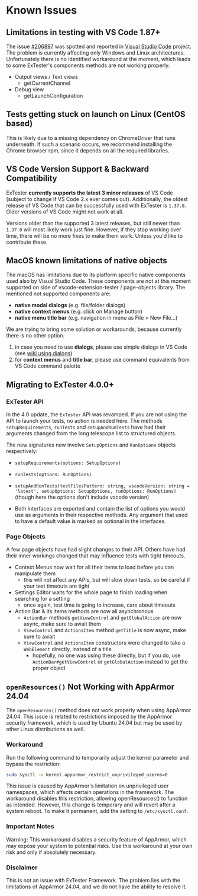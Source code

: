 # Known Issues

## Limitations in testing with VS Code 1.87+

The issue [#206897](https://github.com/microsoft/vscode/issues/206897) was spotted and reported in [Visual Studio Code](https://github.com/microsoft/vscode) project. The problem is currently affecting only Windows and Linux architectures. Unfortunately there is no identified workaround at the moment, which leads to some ExTester's components methods are not working properly.

- Output views / Text views
  - getCurrentChannel
- Debug view
  - getLaunchConfiguration

## Tests getting stuck on launch on Linux (CentOS based)

This is likely due to a missing dependency on ChromeDriver that runs underneath. If such a scenario occurs, we recommend installing the Chrome browser rpm, since it depends on all the required libraries.

## VS Code Version Support & Backward Compatibility

ExTester **currently supports the latest 3 minor releases** of VS Code (subject to change if VS Code 2.x ever comes out). Additionally, the oldest release of VS Code that can be successfully used with ExTester is `1.37.0`. Older versions of VS Code might not work at all.

Versions older than the supported 3 latest releases, but still newer than `1.37.0` will most likely work just fine. However, if they stop working over time, there will be no more fixes to make them work. Unless you'd like to contribute these.

## MacOS known limitations of native objects

The macOS has limitations due to its platform specific native components used also by Visual Studio Code. These components are not at this moment supported on side of vscode-extension-tester / page-objects library. The mentioned not supported components are:

- **native modal dialogs** (e.g. file/folder dialogs)
- **native context menus** (e.g. click on Manage button)
- **native menu title bar** (e.g. navigation in menu as File > New File...)

We are trying to bring some solution or workarounds, because currently there is no other option.

1. in case you need to use **dialogs**, please use simple dialogs in VS Code (see [wiki using dialogs](https://github.com/redhat-developer/vscode-extension-tester/wiki#using-dialogs))
2. for **context menus** and **title bar**, please use command equivalents from VS Code command palette

## Migrating to ExTester 4.0.0+

### ExTester API

In the 4.0 update, the `ExTester` API was revamped. If you are not using the API to launch your tests, no action is needed here.
The methods `setupRequirements`, `runTests` and `setupAndRunTests` have had their arguments changed from the long telescope list to structured objects.

The new signatures now involve `SetupOptions` and `RunOptions` objects respectively:

- `setupRequirements(options: SetupOptions)`
- `runTests(options: RunOptions)`
- `setupAndRunTests(testFilesPattern: string, vscodeVersion: string = 'latest', setupOptions: SetupOptions, runOptions: RunOptions)` (though here the options don't include vscode version)

- Both interfaces are exported and contain the list of options you would use as arguments in their respective methods. Any argument that used to have a default value is marked as optional in the interfaces.

### Page Objects

A few page objects have had slight changes to their API. Others have had their inner workings changed that may influence tests with tight timeouts.

- Context Menus now wait for all their items to load before you can manipulate them
  - this will not affect any APIs, but will slow down tests, so be careful if your test timeouts are tight
- Settings Editor waits for the whole page to finish loading when searching for a setting
  - once again, test time is going to increase, care about timeouts
- Action Bar & its items methods are now all asynchronous
  - `ActionBar` methods `getViewControl` and `getGlobalAction` are now async, make sure to await them
  - `ViewControl` and `ActionsItem` method `getTitle` is now async, make sure to await
  - `ViewControl` and `ActionsItem` constructors were changed to take a `WebElement` directly, instead of a title
    - hopefully, no one was using these directly, but if you do, use `ActionBar#getViewControl` or `getGlobalAction` instead to get the proper object

## `openResources()` Not Working with AppArmor 24.04

The `openResources()` method does not work properly when using AppArmor 24.04. This issue is related to restrictions imposed by the AppArmor security framework, which is used by Ubuntu 24.04 but may be used by other Linux distributions as well.

### Workaround

Run the following command to temporarily adjust the kernel parameter and bypass the restriction:

```bash
sudo sysctl -w kernel.apparmor_restrict_unprivileged_userns=0
```

This issue is caused by AppArmor's limitation on unprivileged user namespaces, which affects certain operations in the framework. The workaround disables this restriction, allowing openResources() to function as intended. However, this change is temporary and will revert after a system reboot. To make it permanent, add the setting to `/etc/sysctl.conf`.

### Important Notes

Warning: This workaround disables a security feature of AppArmor, which may expose your system to potential risks. Use this workaround at your own risk and only if absolutely necessary.

### Disclaimer

This is not an issue with ExTester Framework. The problem lies with the limitations of AppArmor 24.04, and we do not have the ability to resolve it.

